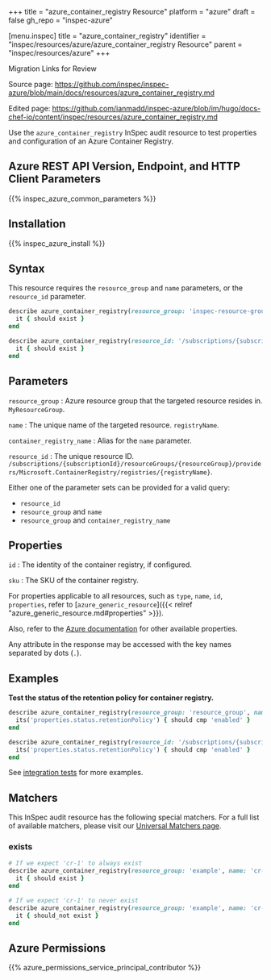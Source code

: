 +++
title = "azure_container_registry Resource"
platform = "azure"
draft = false
gh_repo = "inspec-azure"

[menu.inspec]
title = "azure_container_registry"
identifier = "inspec/resources/azure/azure_container_registry Resource"
parent = "inspec/resources/azure"
+++

<div class="admonition-note">
<p class="admonition-note-title">Migration Links for Review</p>
<div class="admonition-note-text">
<p>Source page: <a href="https://github.com/inspec/inspec-azure/blob/main/docs/resources/azure_container_registry.md">https://github.com/inspec/inspec-azure/blob/main/docs/resources/azure_container_registry.md</a></p>
<p>Edited page: <a href="https://github.com/ianmadd/inspec-azure/blob/im/hugo/docs-chef-io/content/inspec/resources/azure_container_registry.md">https://github.com/ianmadd/inspec-azure/blob/im/hugo/docs-chef-io/content/inspec/resources/azure_container_registry.md</a></p>
</div>
</div>


Use the `azure_container_registry` InSpec audit resource to test properties and configuration of an Azure Container Registry.

## Azure REST API Version, Endpoint, and HTTP Client Parameters

{{% inspec_azure_common_parameters %}}

## Installation

{{% inspec_azure_install %}}

## Syntax

This resource requires the `resource_group` and `name` parameters, or the `resource_id` parameter.

```ruby
describe azure_container_registry(resource_group: 'inspec-resource-group-9', name: 'example_cr') do
  it { should exist }
end
```

```ruby
describe azure_container_registry(resource_id: '/subscriptions/{subscriptionId}/resourceGroups/{resourceGroup}/providers/Microsoft.ContainerRegistry/registries/{registryName}') do
  it { should exist }
end
```

## Parameters

`resource_group`
: Azure resource group that the targeted resource resides in. `MyResourceGroup`.

`name`
: The unique name of the targeted resource. `registryName`.

`container_registry_name`
: Alias for the `name` parameter.

`resource_id`
: The unique resource ID. `/subscriptions/{subscriptionId}/resourceGroups/{resourceGroup}/providers/Microsoft.ContainerRegistry/registries/{registryName}`.

Either one of the parameter sets can be provided for a valid query:

- `resource_id`
- `resource_group` and `name`
- `resource_group` and `container_registry_name`

## Properties

`id`
: The identity of the container registry, if configured.

`sku`
: The SKU of the container registry.

For properties applicable to all resources, such as `type`, `name`, `id`, `properties`, refer to [`azure_generic_resource`]({{< relref "azure_generic_resource.md#properties" >}}).

Also, refer to the [Azure documentation](https://docs.microsoft.com/en-us/rest/api/containerregistry/registries/get#registry) for other available properties.

Any attribute in the response may be accessed with the key names separated by dots (`.`).

## Examples

**Test the status of the retention policy for container registry.**

```ruby
describe azure_container_registry(resource_group: 'resource_group', name: 'container_registry_name') do
  its('properties.status.retentionPolicy') { should cmp 'enabled' }
end
```

```ruby
describe azure_container_registry(resource_id: '/subscriptions/{subscriptionId}/resourceGroups/{resourceGroup}/providers/Microsoft.ContainerRegistry/registries/{registryName}') do
  its('properties.status.retentionPolicy') { should cmp 'enabled' }
end
```

See [integration tests](../../test/integration/verify/controls/azure_container_registry.rb) for more examples.

## Matchers

This InSpec audit resource has the following special matchers. For a full list of available matchers, please visit our [Universal Matchers page](https://docs.chef.io/inspec/matchers/).

### exists

```ruby
# If we expect 'cr-1' to always exist
describe azure_container_registry(resource_group: 'example', name: 'cr-1') do
  it { should exist }
end

# If we expect 'cr-1' to never exist
describe azure_container_registry(resource_group: 'example', name: 'cr-1') do
  it { should_not exist }
end
```

## Azure Permissions

{{% azure_permissions_service_principal_contributor %}}
